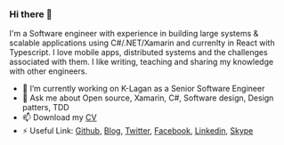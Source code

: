 ### Hi there 👋

I'm a Software engineer with experience in building large systems & scalable applications using C#/.NET/Xamarin and currenlty in React with Typescript.
I love mobile apps, distributed systems and the challenges associated with them.
I like writing, teaching and sharing my knowledge with other engineers.

- 🔭 I’m currently working on K-Lagan as a Senior Software Engineer
- 💬 Ask me about Open source, Xamarin, C#, Software design, Design patters, TDD
- 📫 Download my [CV](https://curtme.org/AUYMW5H)
- ⚡ Useful Link: [Github](https://curtme.org/K77ZLF3), [Blog](https://curtme.org/A0E9EKJ), [Twitter](https://curtme.org/7E10TFP), [Facebook](https://curtme.org/HIXBTPX), [Linkedin](https://curtme.org/YS3B5T8), [Skype](https://curtme.org/L9ASB1L)

<!--
**damianpumar/damianpumar** is a ✨ _special_ ✨ repository because its `README.md` (this file) appears on your GitHub profile.

Here are some ideas to get you started:

- 🔭 I’m currently working on ...
- 🌱 I’m currently learning ...
- 👯 I’m looking to collaborate on ...
- 🤔 I’m looking for help with ...
- 💬 Ask me about ...
- 📫 How to reach me: ...
- 😄 Pronouns: ...
- ⚡ Fun fact: ...
-->
